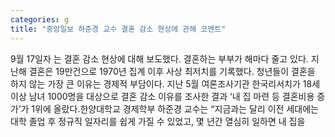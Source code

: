 ```yaml
---
categories: g
title: "중앙일보 하준경 교수 결혼 감소 현상에 관해 코멘트"
---
```

9월 17일자 는 결혼 감소 현상에 대해 보도했다. 결혼하는 부부가 해마다 줄고 있다. 지난해 결혼은 19만건으로 1970년 집계 이후 사상 최저치를 기록했다. 청년들이 결혼을 하지 않는 가장 큰 이유는 경제적 부담이다. 지난 5월 여론조사기관 한국리서치가 18세 이상 남녀 1000명을 대상으로 결혼 감소 이유를 조사한 결과 ‘내 집 마련 등 결혼비용 증가’가 1위에 올랐다.한양대학교 경제학부 하준경 교수는 “지금과는 달리 이전 세대에는 대학 졸업 후 정규직 일자리를 쉽게 가질 수 있었고, 몇 년간 열심히 일하면 내 집을